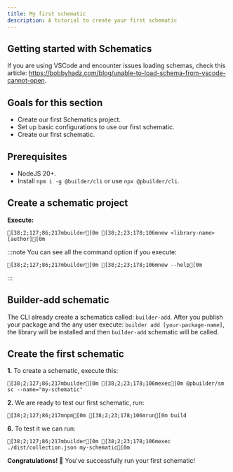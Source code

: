 ```yaml
---
title: My first schematic
description: A tutorial to create your first schematic
---
```

## Getting started with Schematics

If you are using VSCode and encounter issues loading schemas, check this article:
<https://bobbyhadz.com/blog/unable-to-load-schema-from-vscode-cannot-open>.

## Goals for this section

- Create our first Schematics project.
- Set up basic configurations to use our first schematic.
- Create our first schematic.

## Prerequisites

- NodeJS 20+.
- Install `npm i -g @builder/cli` or use `npx @pbuilder/cli`.

## Create a schematic project

**Execute:**

```ansi
[38;2;127;86;217mbuilder[0m [38;2;23;178;106mnew <library-name> [author][0m
```

:::note
You can see all the command option if you execute:

```ansi
[38;2;127;86;217mbuilder[0m [38;2;23;178;106mnew --help[0m
```

:::

## Builder-add schematic

The CLI already create a schematics called: `builder-add`. After you publish your package and the any user execute: `builder add [your-package-name]`, the library will be installed and then `builder-add` schematic will be called.

## Create the first schematic

**1.** To create a schematic, execute this:

```ansi
[38;2;127;86;217mbuilder[0m [38;2;23;178;106mexec[0m @pbuilder/sm sc --name="my-schematic"
```

**2.** We are ready to test our first schematic, run:

```ansi
[38;2;127;86;217mnpm[0m [38;2;23;178;106mrun[0m build
```

**6.** To test it we can run:

```ansi
[38;2;127;86;217mbuilder[0m [38;2;23;178;106mexec ./dist/collection.json my-schematic[0m
```

**Congratulations! 🚀**
You've successfully run your first schematic!
